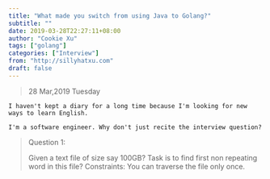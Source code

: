 ```yaml
---
title: "What made you switch from using Java to Golang?"
subtitle: ""
date: 2019-03-28T22:27:11+08:00
author: "Cookie Xu"
tags: ["golang"]
categories: ["Interview"]
from: "http://sillyhatxu.com"
draft: false
---
```


> 28 Mar,2019 Tuesday

```
I haven't kept a diary for a long time because I'm looking for new ways to learn English. 

I'm a software engineer. Why don't just recite the interview question?
```

> Question 1:
> 
> Given a text file of size say 100GB? Task is to find first non repeating word in this file?
> Constraints: You can traverse the file only once.
